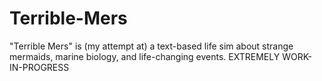 # Terrible-Mers
"Terrible Mers" is (my attempt at) a text-based life sim about strange mermaids, marine biology, and life-changing events. EXTREMELY WORK-IN-PROGRESS 
